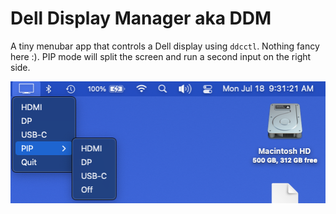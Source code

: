 # Dell Display Manager aka DDM
A tiny menubar app that controls a Dell display using `ddcctl`. Nothing fancy here :). PIP mode will split the screen and run a second input on the right side.

![In Action](/assets/screenshotwpip.png?raw=true "Screensot")